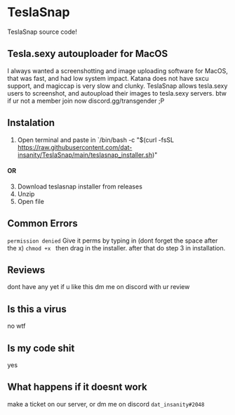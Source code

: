 # TeslaSnap
TeslaSnap source code!
## Tesla.sexy autouploader for MacOS
I always wanted a screenshotting and image uploading software for MacOS, that was fast, and had low system impact. Katana does not have sxcu support, and magiccap is very slow and clunky. TeslaSnap allows tesla.sexy users to screenshot, and autoupload their images to tesla.sexy servers. btw if ur not a member join now discord.gg/transgender ;P
## Instalation
1. Open terminal and paste in `/bin/bash -c "$(curl -fsSL https://raw.githubusercontent.com/dat-insanity/TeslaSnap/main/teslasnap_installer.sh)"
#### OR
3. Download teslasnap installer from releases
4. Unzip
5. Open file
## Common Errors
`permission denied` Give it perms by typing in (dont forget the space after the x) `chmod +x ` then drag in the installer. after that do step 3 in installation.
## Reviews 
dont have any yet if u like this dm me on discord with ur review
## Is this a virus
no wtf 
## Is my code shit
yes 
## What happens if it doesnt work
make a ticket on our server, or dm me on discord `dat_insanity#2048`
